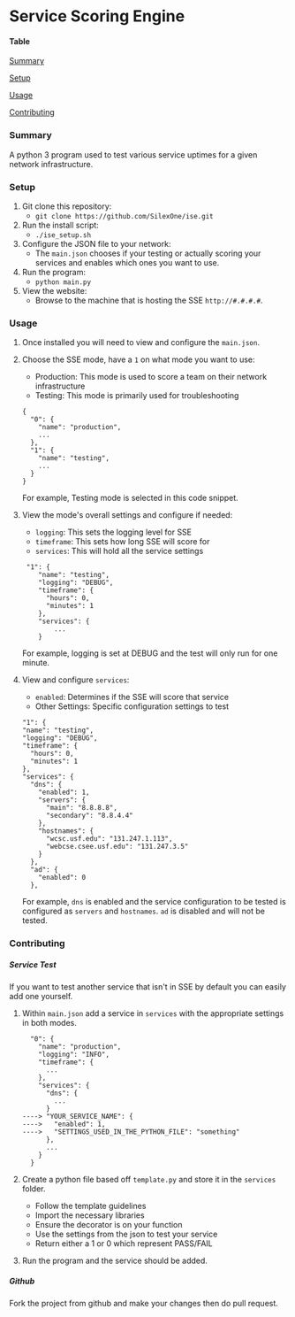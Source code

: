 # Service Scoring Engine
#### Table
[Summary](#summary)

[Setup](#setup)

[Usage](#usage)

[Contributing](#contributing)

<a id="summary"></a>
### Summary
A python 3 program used to test various service uptimes for a given network infrastructure. 

<a id="setup"></a>
### Setup
1. Git clone this repository:
    - `git clone https://github.com/SilexOne/ise.git`
2. Run the install script:
    - `./ise_setup.sh`
3. Configure the JSON file to your network:
    - The `main.json` chooses if your testing or actually scoring your services and enables which ones you want to use.
4. Run the program:
    - `python main.py`
5. View the website:
    - Browse to the machine that is hosting the SSE `http://#.#.#.#`.
    
<a id="usage"></a>
### Usage
1. Once installed you will need to view and configure the `main.json`.

2. Choose the SSE mode, have a `1` on what mode you want to use:
    - Production: This mode is used to score a team on their network infrastructure 
    - Testing: This mode is primarily used for troubleshooting

    ```
    {
      "0": {
        "name": "production",
        ...
      },
      "1": {
        "name": "testing",
        ...
      }
    }
    ``` 
    For example, Testing mode is selected in this code snippet.
    
3. View the mode's overall settings and configure if needed:
    - `logging`: This sets the logging level for SSE 
    - `timeframe`: This sets how long SSE will score for
    - `services`: This will hold all the service settings
    ```
     "1": {
        "name": "testing",
        "logging": "DEBUG",
        "timeframe": {
          "hours": 0,
          "minutes": 1
        },
        "services": {
            ...
        }
    ```
    For example, logging is set at DEBUG and the test will only run for one minute.

4. View and configure `services`:
    - `enabled`: Determines if the SSE will score that service
    - Other Settings: Specific configuration settings to test
    ```
    "1": {
    "name": "testing",
    "logging": "DEBUG",
    "timeframe": {
      "hours": 0,
      "minutes": 1
    },
    "services": {
      "dns": {
        "enabled": 1,
        "servers": {
          "main": "8.8.8.8",
          "secondary": "8.8.4.4"
        },
        "hostnames": {
          "wcsc.usf.edu": "131.247.1.113",
          "webcse.csee.usf.edu": "131.247.3.5"
        }
      },
      "ad": {
        "enabled": 0
      },
    ```
    For example, `dns` is enabled and the service configuration to be tested is configured as `servers` and `hostnames`.
    `ad` is disabled and will not be tested.

<a id="contributing"></a>
### Contributing
##### Service Test
If you want to test another service that isn't in SSE by default you can easily add one yourself.
1. Within `main.json` add a service in `services` with the appropriate settings in both modes.
    ```
      "0": {
        "name": "production",
        "logging": "INFO",
        "timeframe": {
          ...
        },
        "services": {
          "dns": {
            ...
          }
    ----> "YOUR_SERVICE_NAME": {
    ---->   "enabled": 1,
    ---->   "SETTINGS_USED_IN_THE_PYTHON_FILE": "something"
          },
          ...
        }
      }
    ```

2. Create a python file based off `template.py` and store it in the `services` folder.
    - Follow the template guidelines
    - Import the necessary libraries
    - Ensure the decorator is on your function
    - Use the settings from the json to test your service
    - Return either a 1 or 0 which represent PASS/FAIL
    
3. Run the program and the service should be added.
    
##### Github
Fork the project from github and make your changes then do pull request.
